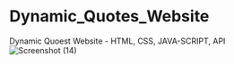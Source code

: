 # Dynamic_Quotes_Website </br>
Dynamic Quoest Website  - HTML, CSS, JAVA-SCRIPT, API
![Screenshot (14)](https://github.com/Darshan-Patel1611/Dynamic_Quotes_Website/assets/137069436/c8a243c8-219c-4fc3-84bb-d6562b28ae3f)

